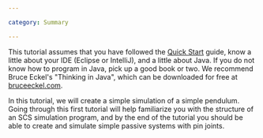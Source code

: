 ```yaml
---

category: Summary

---
```


This tutorial assumes that you have followed the [Quick Start] guide, know a little about your IDE (Eclipse or IntelliJ), and a little about Java. If you do not know how to program in Java, pick up a good book or two. We recommend Bruce Eckel's "Thinking in Java", which can be downloaded for free at [bruceeckel.com](http://www.mindview.net/Books/TIJ/).
 
In this tutorial, we will create a simple simulation of a simple pendulum. Going through this first tutorial will help familiarize you with the structure of an SCS simulation program, and by the end of the tutorial you should be able to create and simulate simple passive systems with pin joints.

[Quick Start]: /documentation/00-quickstart/00-quickstart
